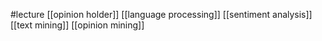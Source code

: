 #lecture
[[opinion holder]]
[[language processing]]
[[sentiment analysis]]
[[text mining]]
[[opinion mining]]
